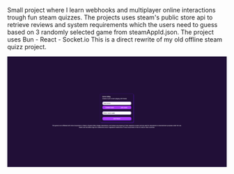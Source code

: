 Small project where I learn webhooks and multiplayer online interactions trough fun steam quizzes. The projects uses steam's public store api to retrieve reviews and system requirements which the users need to guess based on 3 randomly selected game from steamAppId.json. The project uses Bun - React - Socket.io This is a direct rewrite of my old offline steam quizz project.

![alt text](https://github.com/Timur310/SteamyQuizz/blob/master/img/1.png?raw=true)

